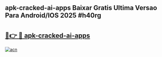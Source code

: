 ## apk-cracked-ai-apps Baixar Gratis Ultima Versao Para Android/IOS 2025 #h40rg

# <h2><a href="https://ainizakaria.my?title=apk-cracked-ai-apps&ref=20M">🔗👉 🔴 apk-cracked-ai-apps</a></h2>

[![acn](https://github.com/user-attachments/assets/0f9c940e-d8b0-45ae-aac7-cd30a18b3e1c)](https://ainizakaria.my?title=apk-cracked-ai-apps&ref=20M)

